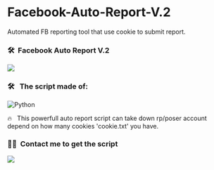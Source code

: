 # Facebook-Auto-Report-V.2
Automated FB reporting tool that use cookie to submit report.
### 🛠 &nbsp;Facebook Auto Report V.2

<image src="/screenshots/Screenshot_2023_0428_224451.png">

### 🛠 &nbsp; The script made of:

![Python](https://img.shields.io/badge/-Python-05122A?style=flat&logo=python)&nbsp;

🔥 &nbsp; This powerfull auto report script can take down rp/poser account depend on how many cookies 'cookie.txt' you have.

### 🤝🏻 &nbsp;Contact me to get the script

<p align="center">

<a href="https://www.facebook.com/profile.php?id=100089164803882"><img src="https://img.shields.io/badge/-@MAHIRO CHAN-1877F2?style=flat&logo=Facebook&logoColor=white"/></a>

</p>
